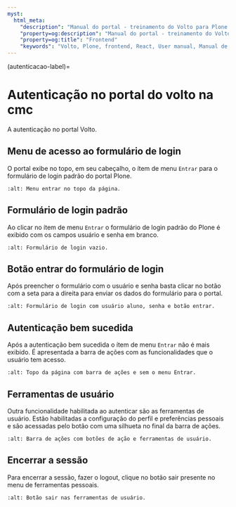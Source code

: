 ```yaml
---
myst:
  html_meta:
    "description": "Manual do portal - treinamento do Volto para Plone 6 da CMC. Autenticação."
    "property=og:description": "Manual do portal - treinamento do Volto para Plone 6 da CMC. Autenticação."
    "property=og:title": "Frontend"
    "keywords": "Volto, Plone, frontend, React, User manual, Manual de usuário, treinamento, autenticar"
---
```



(autenticacao-label)=

# Autenticação no portal do volto na cmc

A autenticação no portal Volto.

## Menu de acesso ao formulário de login

O portal exibe no topo, em seu cabeçalho, o ítem de menu `Entrar` para o formulário de login padrão do portal Plone.  

```{image} ./_static/training/autenticar/menu-entrar.png
:alt: Menu entrar no topo da página.
```

## Formulário de login padrão

Ao clicar no ítem de menu `Entrar` o formulário de login padrão do Plone é exibido com os campos usuário e senha em branco.

```{image} ./_static/training/autenticar/form-login.png
:alt: Formulário de login vazio.
```

## Botão entrar do formulário de login

Após preencher o formulário com o usuário e senha basta clicar no botão com a seta para a direita para enviar os dados do formulário para o portal.

```{image} ./_static/training/autenticar/form-login-entrar.png
:alt: Formulário de login com usuário aluno, senha e botão entrar. 
```

## Autenticação bem sucedida

Após a autenticação bem sucedida o ítem de menu `Entrar` não é mais exibido. É apresentada a barra de ações com as funcionalidades que o usuário tem acesso.

```{image} ./_static/training/autenticar/cabecalho-autenticado.png
:alt: Topo da página com barra de ações e sem o menu Entrar.
```

## Ferramentas de usuário

Outra funcionalidade habilitada ao autenticar são as ferramentas de usuário. Estão habilitadas a configuração do perfil e preferências pessoais e são acessadas pelo botão com uma silhueta no final da barra de ações.

```{image} ./_static/training/autenticar/barra-de-acoes-e-ferramentas-usuario.png
:alt: Barra de ações com botões de ação e ferramentas de usuário.
```

## Encerrar a sessão

Para encerrar a sessão, fazer o logout, clique no botão sair presente no menu de ferramentas pessoais.

```{image} ./_static/training/autenticar/ferramentas-usuario-botao-sair.png
:alt: Botão sair nas ferramentas de usuário.
```
